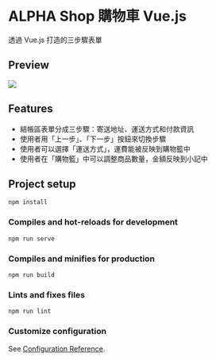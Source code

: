 # ALPHA Shop 購物車 Vue.js
透過 Vue.js 打造的三步驟表單

## Preview
![](https://i.ibb.co/jZGd4QZ/localhost-8080-2.png)

## Features
- 結帳區表單分成三步驟：寄送地址、運送方式和付款資訊
- 使用者用「上一步」、「下一步」按鈕來切換步驟
- 使用者可以選擇「運送方式」，運費能被反映到購物籃中
- 使用者在「購物籃」中可以調整商品數量，金額反映到小記中

## Project setup
```
npm install
```

### Compiles and hot-reloads for development
```
npm run serve
```

### Compiles and minifies for production
```
npm run build
```

### Lints and fixes files
```
npm run lint
```

### Customize configuration
See [Configuration Reference](https://cli.vuejs.org/config/).
